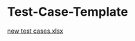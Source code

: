 # Test-Case-Template
[new test cases.xlsx](https://github.com/vsharma638812/Test-Case-Template/files/15125509/new.test.cases.xlsx)
